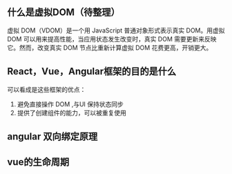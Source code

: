 
## 什么是虚拟DOM（待整理）
虚拟 DOM（VDOM）是一个用 JavaScript 普通对象形式表示真实 DOM。用虚拟 DOM 可以用来提高性能，当应用状态发生改变时，真实 DOM 需要更新来反映它。然而，改变真实 DOM 节点比重新计算虚拟 DOM 花费更高，开销更大。

## React，Vue，Angular框架的目的是什么
可以看成是这些框架的优点：
1. 避免直接操作 DOM ,与UI 保持状态同步
2. 提供了创建组件的能力，可以被重复使用

## angular 双向绑定原理


## vue的生命周期